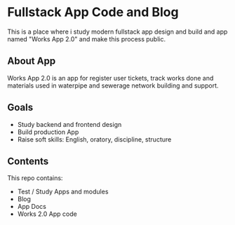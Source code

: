 # Fullstack App Code and Blog

This is a place where i study modern fullstack app design and build and app named "Works App 2.0" and make this process public.

## About App

Works App 2.0 is an app for register user tickets, track works done and materials used in waterpipe and sewerage network building and support.

## Goals

* Study backend and frontend design
* Build production App
* Raise soft skills: English, oratory, discipline, structure

## Contents

This repo contains:

* Test / Study Apps and modules
* Blog
* App Docs
* Works 2.0 App code 

